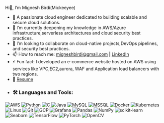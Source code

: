   Hi👋, I’m Mignesh Birdi(Mickeeyee)
- 👀 A passionate cloud engineer dedicated to building scalable and secure cloud solutions.    
- 🌱 I’m currently deepening my knowledge in AWS/Azure infrastructure,serverless architectures and cloud security best practices.
- 💞️ I’m looking to collaborate on cloud-native projects,DevOps pipelines, and security best practices. 
- 📫 How to reach me: migneshbirdi@gmail.com | [LinkedIn](https://linkedin.com/in/migneshbirdi)
- ⚡ Fun fact: I developed an e-commerce website hosted on AWS using services like VPC,EC2,aurora, WAF and Application load balancers with two regions.
- 📄 [Resume](https://github.com/Mickeeyee/Mickeeyee/blob/deployment/Resume_Mignesh_Birdi.pdf)
- ### 🛠️ Languages and Tools:
![AWS](https://img.shields.io/badge/AWS-232F3E?style=flat&logo=amazon-aws&logoColor=white)
![Python](https://img.shields.io/badge/Python-3776AB?style=flat&logo=python&logoColor=white)
![C](https://img.shields.io/badge/C-00599C?style=flat&logo=c&logoColor=white)
![Java](https://img.shields.io/badge/Java-ED8B00?style=flat&logo=java&logoColor=white)
![MySQL](https://img.shields.io/badge/MySQL-4479A1?style=flat&logo=mysql&logoColor=white)
![MSSQL](https://img.shields.io/badge/SQL_Server-CC2927?style=flat&logo=microsoft-sql-server&logoColor=white)
![Docker](https://img.shields.io/badge/Docker-2496ED?style=flat&logo=docker&logoColor=white)
![Kubernetes](https://img.shields.io/badge/Kubernetes-326CE5?style=flat&logo=kubernetes&logoColor=white)
![Linux](https://img.shields.io/badge/Linux-FCC624?style=flat&logo=linux&logoColor=black)
![Git](https://img.shields.io/badge/Git-F05032?style=flat&logo=git&logoColor=white)
![GCP](https://img.shields.io/badge/GCP-4285F4?style=flat&logo=google-cloud&logoColor=white)
![Grafana](https://img.shields.io/badge/Grafana-F46800?style=flat&logo=grafana&logoColor=white)
![Pandas](https://img.shields.io/badge/Pandas-150458?style=flat&logo=pandas&logoColor=white)
![NumPy](https://img.shields.io/badge/NumPy-013243?style=flat&logo=numpy&logoColor=white)
![scikit-learn](https://img.shields.io/badge/scikit--learn-F7931E?style=flat&logo=scikit-learn&logoColor=white)
![Seaborn](https://img.shields.io/badge/Seaborn-3776AB?style=flat&logo=python&logoColor=white)
![TensorFlow](https://img.shields.io/badge/TensorFlow-FF6F00?style=flat&logo=tensorflow&logoColor=white)
![PyTorch](https://img.shields.io/badge/PyTorch-EE4C2C?style=flat&logo=pytorch&logoColor=white)
![OpenCV](https://img.shields.io/badge/OpenCV-5C3EE8?style=flat&logo=opencv&logoColor=white)


<!---
Mickeeyee/Mickeeyee is a ✨ special ✨ repository because its `README.md` (this file) appears on your GitHub profile.
You can click the Preview link to take a look at your changes.
--->
